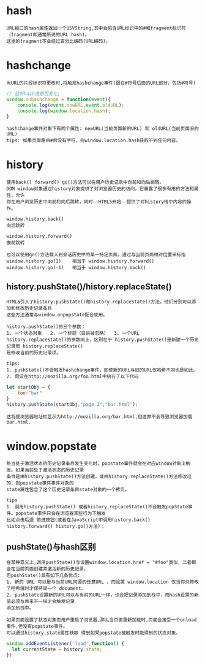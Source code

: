 
# hash
	
	URL接口的hash属性返回一个USVString,其中会包含URL标识中的#和fragment标识符（fragment即通常所说的URL hash)。
	这里的fragment不会经过百分比编码(URL编码)。
	
# hashchange

	当URL的片段标识符更改时,将触发hashchange事件(跟在#符号后面的URL部分，包括#符号)
```js
// 监听hash值是否变化;
window.onhashchange = function(event){
    console.log(event.newURL,event.oldURL);
	console.log(window.location.hash);
}
```
    hashchange事件对象下有两个属性: newURL(当前页面新的URL) 和 oldURL(当前页面旧的URL)
	tips: 如果页面路由#后没有字符，则window.location.hash获取不到任何内容。

# history
	
	使用back() forward() go()方法可以在用户历史记录中向前和向后跳转。
	DOM window对象通过history对象提供了对浏览器历史的访问。它暴露了很多有用的方法和属性，允许
	你在用户浏览历史中向前和向后跳转，同时——HTML5开始——提供了对history栈中内容的操作。
	
	window.history.back()
	向后跳转
	
	window.history.forward()
	像前跳转
	
	也可以使用go()方法载入到会话历史中的某一特定页面，通过与当前页面相对位置来标指
	window.history.go(1)	相当于 window.history.forward()
	window.history.go(-1)	相当于 window.history.back()
	
## history.pushState()/history.replaceState()

	HTML5引入了history.pushState()和history.replaceState()方法，他们分别可以添加和修改历史记录条目
	这些方法通常与window.onpopstate配合使用。
	
	history.pushState()的三个参数：
	1. 一个状态对象	2. 一个标题（目前被忽略）	3. 一个URL
	hsitory.replaceState()的参数同上，区别在于 history.pushState()是新建一个历史记录而 history.replaceState()
	是修改当前的历史记录项。
	
	tips:
	1. pushState()不会触发hashchange事件，即使新的URL与旧的URL仅哈希不同也是如此。
	2. 假设在http://mozilla.org/foo.html中执行了以下代码
```js
let startObj = {
	foo:"bar"
}
history.pushState(startObj,"page 2","bar.html");
```
	这将使浏览器地址栏显示为http://mozilla.org/bar.html,但这并不会导致浏览器加载bar.html.
	
# window.popstate

	每当处于激活状态的历史记录条目发生变化时，popstate事件就会在对应window对象上触发。如果当前处于激活状态的历史记录
	条目是由history.pushState()方法创建，或由history.replaceState()方法修改过的，则popstate事件事件对象的
	state属性包含了这个历史记录条目state对象的一个拷贝。
	
	tips
	1. 调用history.pushState() 或者history.replaceState()不会触发popState事件。popstate事件只会在浏览器某些行为下触发
	比如点击后退 前进按钮(或者在JavaScript中调用history.back() history.forward() history.go()方法)；
	
	
## pushState()与hash区别

	在某种意义上,调用pushState()与设置window.location.href = "#foo"类似，二者都会在当前页面创建并激活新的历史记录。
	但pushState()具有如下几条优点:
	1. 新的 URL 可以是与当前URL同源的任意URL 。而设置 window.location 仅当你只修改了哈希值时才保持同一个 document。
	2. pushState设置新的URL可以与当前的URL一样，也会把记录添加到栈中，而hash设置的新值必须与原来不一样才会触发记录
	添加到栈中。
	
    如果页面设置了状态对象而用户重启了浏览器,那么当页面重新加载时,页面会接受一个onload事件,但没有popstate事件。
    可以通过history.state属性获取 得到如果popstate被触发时能得到的状态对象。
```js
window.addEventListener('load',function() {
  let currentState = history.state;
})
```	
	
	
	
	
	
	
	
	
	
	
	
	
	
	
	